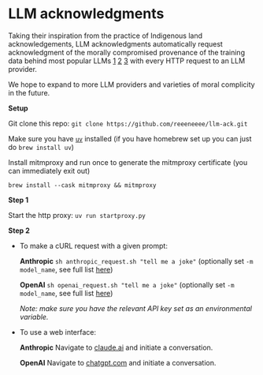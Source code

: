 # LLM acknowledgments

Taking their inspiration from the practice of Indigenous land acknowledgements, LLM acknowledgments automatically request acknowledgment of the morally compromised provenance of the training data behind most popular LLMs [1](https://www.theverge.com/2024/8/20/24224450/anthropic-copyright-lawsuit-pirated-books-ai) [2](https://www.wired.com/story/new-documents-unredacted-meta-copyright-ai-lawsuit/) [3](https://news.bloomberglaw.com/ip-law/google-hit-with-copyright-class-action-over-imagen-ai-model) with every HTTP request to an LLM provider.

We hope to expand to more LLM providers and varieties of moral complicity in the future.

**Setup** 

Git clone this repo: `git clone https://github.com/reeeneeee/llm-ack.git`

Make sure you have [`uv`](https://github.com/astral-sh/uv) installed (if you have homebrew set up you can just do `brew install uv`)

Install mitmproxy and run once to generate the mitmproxy certificate (you can immediately exit out)

`brew install --cask mitmproxy && mitmproxy`

**Step 1**

Start the http proxy: `uv run startproxy.py`

**Step 2**

* To make a cURL request with a given prompt:

  **Anthropic** `sh anthropic_request.sh "tell me a joke"` (optionally set `-m model_name`, see full list [here](https://docs.anthropic.com/en/docs/about-claude/models/all-models))

  **OpenAI** `sh openai_request.sh "tell me a joke"` (optionally set `-m model_name`, see full list [here](https://platform.openai.com/docs/models))

  _Note: make sure you have the relevant API key set as an environmental variable._

* To use a web interface:

  **Anthropic** Navigate to <a href="https://claude.ai/" target="_blank">claude.ai</a> and initiate a conversation.

  **OpenAI** Navigate to <a href="https://chatgpt.com/" target="_blank">chatgpt.com</a> and initiate a conversation.



